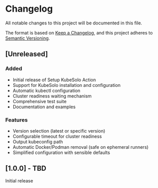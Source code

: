 # Changelog

All notable changes to this project will be documented in this file.

The format is based on [Keep a Changelog](https://keepachangelog.com/en/1.0.0/),
and this project adheres to [Semantic Versioning](https://semver.org/spec/v2.0.0.html).

## [Unreleased]

### Added
- Initial release of Setup KubeSolo Action
- Support for KubeSolo installation and configuration
- Automatic kubectl configuration
- Cluster readiness waiting mechanism
- Comprehensive test suite
- Documentation and examples

### Features
- Version selection (latest or specific version)
- Configurable timeout for cluster readiness
- Output kubeconfig path
- Automatic Docker/Podman removal (safe on ephemeral runners)
- Simplified configuration with sensible defaults

## [1.0.0] - TBD

Initial release
